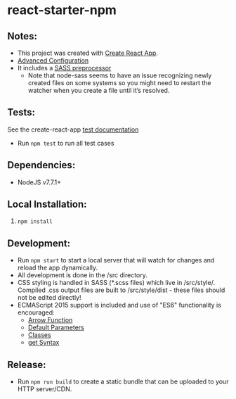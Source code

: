 # react-starter-npm

## Notes:

* This project was created with [Create React App](https://github.com/facebookincubator/create-react-app).
* [Advanced Configuration](https://github.com/facebookincubator/create-react-app/blob/master/packages/react-scripts/template/README.md#advanced-configuration)
* It includes a [SASS preprocessor](https://github.com/facebookincubator/create-react-app/blob/master/packages/react-scripts/template/README.md#adding-a-css-preprocessor-sass-less-etc)
  * Note that node-sass seems to have an issue recognizing newly created files on some systems so you might need to restart the watcher when you create a file until it’s resolved.

## Tests:
See the create-react-app [test documentation](https://github.com/facebookincubator/create-react-app/blob/master/packages/react-scripts/template/README.md#running-tests)
* Run `npm test` to run all test cases

## Dependencies:
* NodeJS v7.7.1+

## Local Installation:
1. `npm install`

## Development:
* Run `npm start` to start a local server that will watch for changes and reload the app dynamically.
* All development is done in the /src directory.
* CSS styling is handled in SASS (*.scss files) which live in /src/style/. Compiled .css output files are built to /src/style/dist - these files should not be edited directly!
* ECMAScript 2015 support is included and use of "ES6" functionality is encouraged:
  * [Arrow Function](https://developer.mozilla.org/en-US/docs/Web/JavaScript/Reference/Functions/Arrow_functions)
  * [Default Parameters](https://developer.mozilla.org/en-US/docs/Web/JavaScript/Reference/Functions/Default_parameters)
  * [Classes](https://developer.mozilla.org/en/docs/Web/JavaScript/Reference/Classes)
  * [get Syntax](https://developer.mozilla.org/en-US/docs/Web/JavaScript/Reference/Functions/get)

## Release:
* Run `npm run build` to create a static bundle that can be uploaded to your HTTP server/CDN.
